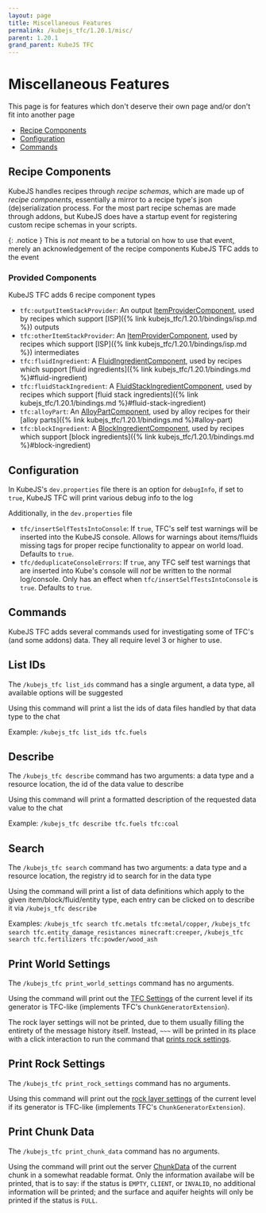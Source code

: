 ```yaml
---
layout: page
title: Miscellaneous Features
permalink: /kubejs_tfc/1.20.1/misc/
parent: 1.20.1
grand_parent: KubeJS TFC
---
```


# Miscellaneous Features

This page is for features which don't deserve their own page and/or don't fit into another page

- [Recipe Components](#recipe-components)
- [Configuration](#configuration)
- [Commands](#commands)

## Recipe Components

KubeJS handles recipes through *recipe schemas*, which are made up of *recipe components*, essentially a mirror to a recipe type's json (de)serialization process. For the most part recipe schemas are made through addons, but KubeJS does have a startup event for registering custom recipe schemas in your scripts.

{: .notice }
This is *not* meant to be a tutorial on how to use that event, merely an acknowledgement of the recipe components KubeJS TFC adds to the event

### Provided Components

KubeJS TFC adds 6 recipe component types

- `tfc:outputItemStackProvider`: An output [ItemProviderComponent](https://github.com/Notenoughmail/KubeJS-TFC/blob/1.20.1/src/main/java/com/notenoughmail/kubejs_tfc/recipe/component/ItemProviderComponent.java), used by recipes which support [ISP]({% link kubejs_tfc/1.20.1/bindings/isp.md %}) outputs
- `tfc:otherItemStackProvider`: An [ItemProviderComponent](https://github.com/Notenoughmail/KubeJS-TFC/blob/1.20.1/src/main/java/com/notenoughmail/kubejs_tfc/recipe/component/ItemProviderComponent.java), used by recipes which support [ISP]({% link kubejs_tfc/1.20.1/bindings/isp.md %}) intermediates
- `tfc:fluidIngredient`: A [FluidIngredientComponent](https://github.com/Notenoughmail/KubeJS-TFC/blob/1.20.1/src/main/java/com/notenoughmail/kubejs_tfc/recipe/component/FluidIngredientComponent.java), used by recipes which support [fluid ingredients]({% link kubejs_tfc/1.20.1/bindings.md %}#fluid-ingredient)
- `tfc:fluidStackIngredient`: A [FluidStackIngredientComponent](https://github.com/Notenoughmail/KubeJS-TFC/blob/1.20.1/src/main/java/com/notenoughmail/kubejs_tfc/recipe/component/FluidIngredientComponent.java), used by recipes which support [fluid stack ingredients]({% link kubejs_tfc/1.20.1/bindings.md %}#fluid-stack-ingredient)
- `tfc:alloyPart`: An [AlloyPartComponent](https://github.com/Notenoughmail/KubeJS-TFC/blob/1.20.1/src/main/java/com/notenoughmail/kubejs_tfc/recipe/component/AlloyPartComponent.java), used by alloy recipes for their [alloy parts]({% link kubejs_tfc/1.20.1/bindings.md %}#alloy-part)
- `tfc:blockIngredient`: A [BlockIngredientComponent](https://github.com/Notenoughmail/KubeJS-TFC/blob/1.20.1/src/main/java/com/notenoughmail/kubejs_tfc/recipe/component/BlockIngredientComponent.java), used by recipes which support [block ingredients]({% link kubejs_tfc/1.20.1/bindings.md %}#block-ingredient)

## Configuration

In KubeJS's `dev.properties` file there is an option for `debugInfo`, if set to `true`, KubeJS TFC will print various debug info to the log

Additionally, in the `dev.properties` file

- `tfc/insertSelfTestsIntoConsole`: If `true`, TFC's self test warnings will be inserted into the KubeJS console. Allows for warnings about items/fluids missing tags for proper recipe functionality to appear on world load. Defaults to `true`.
- `tfc/deduplicateConsoleErrors`: If `true`, any TFC self test warnings that are inserted into Kube's console will *not* be written to the normal log/console. Only has an effect when `tfc/insertSelfTestsIntoConsole` is `true`. Defaults to `true`.

## Commands

KubeJS TFC adds several commands used for investigating some of TFC's (and some addons) data. They all require level 3 or higher to use.

## List IDs

The `/kubejs_tfc list_ids` command has a single argument, a data type, all available options will be suggested

Using this command will print a list the ids of data files handled by that data type to the chat

Example: `/kubejs_tfc list_ids tfc.fuels`

## Describe

The `/kubejs_tfc describe` command has two arguments: a data type and a resource location, the id of the data value to describe

Using this command will print a formatted description of the requested data value to the chat

Example: `/kubejs_tfc describe tfc.fuels tfc:coal`

## Search

The `/kubejs_tfc search` command has two arguments: a data type and a resource location, the registry id to search for in the data type

Using the command will print a list of data definitions which apply to the given item/block/fluid/entity type, each entry can be clicked on to describe it via `/kubejs_tfc describe`

Examples: `/kubejs_tfc search tfc.metals tfc:metal/copper`, `/kubejs_tfc search tfc.entity_damage_resistances minecraft:creeper`, `/kubejs_tfc search tfc.fertilizers tfc:powder/wood_ash`

## Print World Settings

The `/kubejs_tfc print_world_settings` command has no arguments.

Using the command will print out the [TFC Settings](https://terrafirmacraft.github.io/Documentation/1.20.x/worldgen/world-preset/) of the current level if its generator is TFC-like (implements TFC's `ChunkGeneratorExtension`).

The rock layer settings will not be printed, due to them usually filling the entirety of the message history itself. Instead, `~~~` will be printed in its place with a click interaction to run the command that [prints rock settings](#print-rock-settings).

## Print Rock Settings

The `/kubejs_tfc print_rock_settings` command has no arguments.

Using this command will print out the [rock layer settings](https://terrafirmacraft.github.io/Documentation/1.20.x/worldgen/world-preset/#rock-layer-settings) of the current level if its generator is TFC-like (implements TFC's `ChunkGeneratorExtension`).

## Print Chunk Data

The `/kubejs_tfc print_chunk_data` command has no arguments.

Using the command will print out the server [ChunkData](https://github.com/TerraFirmaCraft/TerraFirmaCraft/blob/1.20.x/src/main/java/net/dries007/tfc/world/chunkdata/ChunkData.java) of the current chunk in a somewhat readable format. Only the information availabe will be printed, that is to say: if the status is `EMPTY`, `CLIENT`, or `INVALID`, no additional information will be printed; and the surface and aquifer heights will only be printed if the status is `FULL`.
